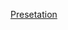 [Presetation](https://docs.google.com/presentation/d/18jKzCH9ISFEdqazkezybt5txaag4xcoiSgpsYWSVNh8/edit?usp=sharing)

